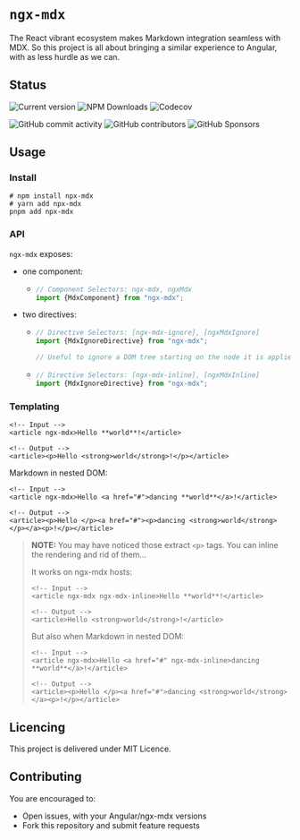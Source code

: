 # `ngx-mdx`

The React vibrant ecosystem makes Markdown integration seamless with MDX.
So this project is all about bringing a similar experience to Angular,
with as less hurdle as we can.

## Status

![Current version](https://img.shields.io/badge/dynamic/json?url=https%3A%2F%2Fraw.githubusercontent.com%2FSalathielGenese%2Fngx-mdx%2Frefs%2Fheads%2Fmain%2Fpackage.json&query=%24.version&label=version)
![NPM Downloads](https://img.shields.io/npm/dw/ngx-mdx)
![Codecov](https://img.shields.io/codecov/c/github/SalathielGenese/ngx-mdx)

![GitHub commit activity](https://img.shields.io/github/commit-activity/y/SalathielGenese/ngx-mdx)
![GitHub contributors](https://img.shields.io/github/contributors/SalathielGenese/ngx-mdx)
![GitHub Sponsors](https://img.shields.io/github/sponsors/SalathielGenese)



## Usage

### Install

```shell
# npm install npx-mdx
# yarn add npx-mdx
pnpm add npx-mdx
```

### API

`ngx-mdx` exposes:

+ one component:
  + ```typescript
    // Component Selectors: ngx-mdx, ngxMdx
    import {MdxComponent} from "ngx-mdx";
    ```
+ two directives:
  + ```typescript
    // Directive Selectors: [ngx-mdx-ignore], [ngxMdxIgnore]
    import {MdxIgnoreDirective} from "ngx-mdx";
    
    // Useful to ignore a DOM tree starting on the node it is applied on.
    ```
  + ```typescript
    // Directive Selectors: [ngx-mdx-inline], [ngxMdxInline]
    import {MdxIgnoreDirective} from "ngx-mdx";
    ```

### Templating

```angular2html
<!-- Input -->
<article ngx-mdx>Hello **world**!</article>

<!-- Output -->
<article><p>Hello <strong>world</strong>!</p></article>
```

Markdown in nested DOM:
```angular2html
<!-- Input -->
<article ngx-mdx>Hello <a href="#">dancing **world**</a>!</article>

<!-- Output -->
<article><p>Hello </p><a href="#"><p>dancing <strong>world</strong></p></a><p>!</p></article>
```

> **NOTE:** You may have noticed those extract `<p>` tags.
> You can inline the rendering and rid of them...
>
> It works on ngx-mdx hosts:
> ```angular2html
> <!-- Input -->
> <article ngx-mdx ngx-mdx-inline>Hello **world**!</article>
>
> <!-- Output -->
> <article>Hello <strong>world</strong>!</article>
> ```
>
>
> But also when Markdown in nested DOM:
> ```angular2html
> <!-- Input -->
> <article ngx-mdx>Hello <a href="#" ngx-mdx-inline>dancing **world**</a>!</article>
>
> <!-- Output -->
> <article><p>Hello </p><a href="#">dancing <strong>world</strong></a><p>!</p></article>
> ```



## Licencing

This project is delivered under MIT Licence.



## Contributing

You are encouraged to:

+ Open issues, with your Angular/ngx-mdx versions
+ Fork this repository and submit feature requests
